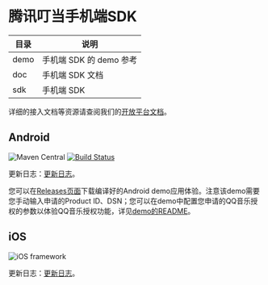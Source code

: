 # 腾讯叮当手机端SDK

| 目录  | 说明 |
| -------- | --------- |
| demo | 手机端 SDK 的 demo 参考 |
| doc | 手机端 SDK 文档 |
| sdk | 手机端 SDK |

详细的接入文档等资源请查阅我们的[开放平台文档](https://dingdang.qq.com/doc/page/342)。

## Android

![Maven Central](https://img.shields.io/maven-central/v/com.tencent.yunxiaowei.dmsdk/core)
[![Build Status](https://travis-ci.org/TencentDingdang/dmsdk.svg?branch=master)](https://travis-ci.org/TencentDingdang/dmsdk)

更新日志：[更新日志](https://dingdang.qq.com/doc/page/347)。

您可以在[Releases页面](https://github.com/TencentDingdang/dmsdk/releases)下载编译好的Android demo应用体验。注意该demo需要您手动输入申请的Product ID、DSN；您可以在demo中配置您申请的QQ音乐授权的参数以体验QQ音乐授权功能，详见[demo的README](./demo/Android/TVSLogin/README.md)。

## iOS

![iOS framework](https://img.shields.io/badge/framework-v2.4.1-blue)

更新日志：[更新日志](https://dingdang.qq.com/doc/page/355)。


